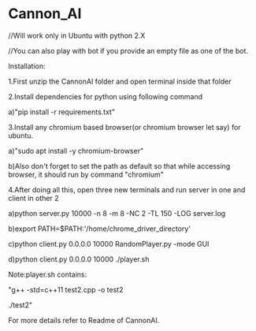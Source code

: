 # Cannon_AI

//Will work only in Ubuntu with python 2.X

//You can also play with bot if you provide an empty file as one of the bot.

Installation:

1.First unzip the CannonAI folder and open terminal inside that folder

2.Install dependencies for python using following command

  a)"pip install -r requirements.txt"
  
3.Install any chromium based browser(or chromium browser let say) for ubuntu.

  a)"sudo apt install -y chromium-browser"
  
  b)Also don't forget to set the path as default so that while accessing browser, it should run by command "chromium"

4.After doing all this, open three new terminals and run server in one and client in other 2
 
 a)python server.py 10000 -n 8 -m 8 -NC 2 -TL 150 -LOG server.log
  
 b)export PATH=$PATH:'/home/chrome_driver_directory'
 
 c)python client.py 0.0.0.0 10000 RandomPlayer.py -mode GUI
 
 d)python client.py 0.0.0.0 10000 ./player.sh
  
  
 Note:player.sh contains:
 
 "g++ -std=c++11 test2.cpp -o test2
 
 ./test2"
 
 
 For more details refer to Readme of CannonAI.
